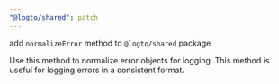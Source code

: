 ```yaml
---
"@logto/shared": patch
---
```


add `normalizeError` method to `@logto/shared` package

Use this method to normalize error objects for logging. This method is useful for logging errors in a consistent format.
